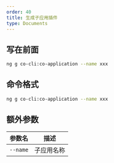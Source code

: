 ```yaml
---
order: 40
title: 生成子应用插件
type: Documents
---
```


## 写在前面

```bash
ng g co-cli:co-application --name xxx
```

## 命令格式

```bash
ng g co-cli:co-application --name xxx
```

## 额外参数

| 参数名               | 描述                                                  |
| -------------------  | ----------------------------------------------------- |
| `--name`             | 子应用名称                                      |
